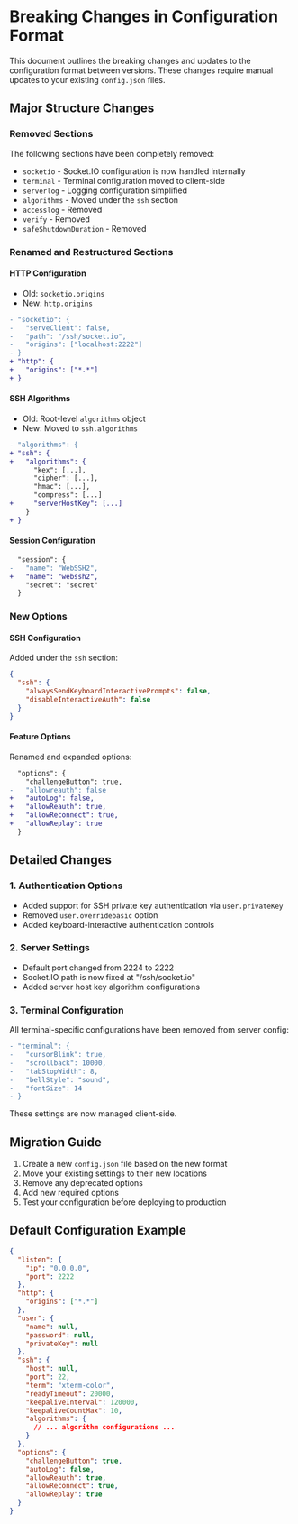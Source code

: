 # Breaking Changes in Configuration Format

This document outlines the breaking changes and updates to the configuration format between versions. These changes require manual updates to your existing `config.json` files.

## Major Structure Changes

### Removed Sections
The following sections have been completely removed:
- `socketio` - Socket.IO configuration is now handled internally
- `terminal` - Terminal configuration moved to client-side
- `serverlog` - Logging configuration simplified
- `algorithms` - Moved under the `ssh` section
- `accesslog` - Removed
- `verify` - Removed
- `safeShutdownDuration` - Removed

### Renamed and Restructured Sections

#### HTTP Configuration
- Old: `socketio.origins`
- New: `http.origins`
```diff
- "socketio": {
-   "serveClient": false,
-   "path": "/ssh/socket.io",
-   "origins": ["localhost:2222"]
- }
+ "http": {
+   "origins": ["*.*"]
+ }
```

#### SSH Algorithms
- Old: Root-level `algorithms` object
- New: Moved to `ssh.algorithms`
```diff
- "algorithms": {
+ "ssh": {
+   "algorithms": {
      "kex": [...],
      "cipher": [...],
      "hmac": [...],
      "compress": [...]
+     "serverHostKey": [...]
    }
+ }
```

#### Session Configuration
```diff
  "session": {
-   "name": "WebSSH2",
+   "name": "webssh2",
    "secret": "secret"
  }
```

### New Options

#### SSH Configuration
Added under the `ssh` section:
```json
{
  "ssh": {
    "alwaysSendKeyboardInteractivePrompts": false,
    "disableInteractiveAuth": false
  }
}
```

#### Feature Options
Renamed and expanded options:
```diff
  "options": {
    "challengeButton": true,
-   "allowreauth": false
+   "autoLog": false,
+   "allowReauth": true,
+   "allowReconnect": true,
+   "allowReplay": true
  }
```

## Detailed Changes

### 1. Authentication Options
- Added support for SSH private key authentication via `user.privateKey`
- Removed `user.overridebasic` option
- Added keyboard-interactive authentication controls

### 2. Server Settings
- Default port changed from 2224 to 2222
- Socket.IO path is now fixed at "/ssh/socket.io"
- Added server host key algorithm configurations

### 3. Terminal Configuration
All terminal-specific configurations have been removed from server config:
```diff
- "terminal": {
-   "cursorBlink": true,
-   "scrollback": 10000,
-   "tabStopWidth": 8,
-   "bellStyle": "sound",
-   "fontSize": 14
- }
```
These settings are now managed client-side.

## Migration Guide

1. Create a new `config.json` file based on the new format
2. Move your existing settings to their new locations
3. Remove any deprecated options
4. Add new required options
5. Test your configuration before deploying to production

## Default Configuration Example

```json
{
  "listen": {
    "ip": "0.0.0.0",
    "port": 2222
  },
  "http": {
    "origins": ["*.*"]
  },
  "user": {
    "name": null,
    "password": null,
    "privateKey": null
  },
  "ssh": {
    "host": null,
    "port": 22,
    "term": "xterm-color",
    "readyTimeout": 20000,
    "keepaliveInterval": 120000,
    "keepaliveCountMax": 10,
    "algorithms": {
      // ... algorithm configurations ...
    }
  },
  "options": {
    "challengeButton": true,
    "autoLog": false,
    "allowReauth": true,
    "allowReconnect": true,
    "allowReplay": true
  }
}
```